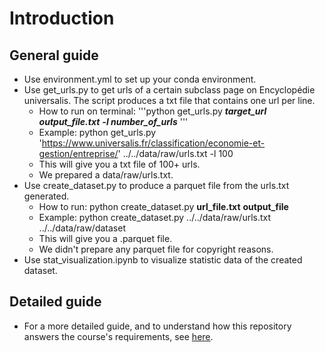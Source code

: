 # Introduction

## General guide

- Use environment.yml to set up your conda environment.
- Use get_urls.py to get urls of a certain subclass page on Encyclopédie universalis. The script produces a txt file that contains one url per line. 
	- How to run on terminal: '''python get_urls.py ***target_url*** ***output_file.txt*** ***-l number_of_urls***
 '''
   	- Example: python get_urls.py 'https://www.universalis.fr/classification/economie-et-gestion/entreprise/' ../../data/raw/urls.txt -l 100
	- This will give you a txt file of 100+ urls.
 	- We prepared a data/raw/urls.txt.
- Use create_dataset.py to produce a parquet file from the urls.txt generated.
	- How to run: python create_dataset.py **url_file.txt** **output_file**
	- Example: python create_dataset.py ../../data/raw/urls.txt ../../data/raw/dataset
	- This will give you a .parquet file.
   	- We didn't prepare any parquet file for copyright reasons.
- Use stat_visualization.ipynb to visualize statistic data of the created dataset.
		
## Detailed guide
- For a more detailed guide, and to understand how this repository answers the course's requirements, see [here](https://github.com/CourantenCourant/Outil-traitement-corpus/blob/doc/rapport.md).
  
